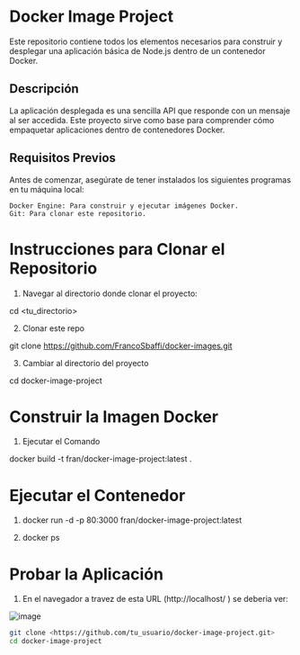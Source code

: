 # Docker Image Project

Este repositorio contiene todos los elementos necesarios para construir y desplegar una aplicación básica de Node.js dentro de un contenedor Docker.

## Descripción

La aplicación desplegada es una sencilla API que responde con un mensaje al ser accedida. Este proyecto sirve como base para comprender cómo empaquetar aplicaciones dentro de contenedores Docker.

## Requisitos Previos

Antes de comenzar, asegúrate de tener instalados los siguientes programas en tu máquina local:

    Docker Engine: Para construir y ejecutar imágenes Docker.
    Git: Para clonar este repositorio.

# Instrucciones para Clonar el Repositorio

1. Navegar al directorio donde clonar el proyecto:

cd <tu_directorio>

2. Clonar este repo

git clone https://github.com/FrancoSbaffi/docker-images.git

3. Cambiar al directorio del proyecto

cd docker-image-project

# Construir la Imagen Docker

1. Ejecutar el Comando

docker build -t fran/docker-image-project:latest .

# Ejecutar el Contenedor

1. docker run -d -p 80:3000 fran/docker-image-project:latest

2. docker ps

# Probar la Aplicación

1. En el navegador a travez de esta URL (http://localhost/
) se deberia ver:

![image](https://github.com/user-attachments/assets/abbba27d-182e-44ec-8773-2f0c10b181e6)


```bash
git clone <https://github.com/tu_usuario/docker-image-project.git>
cd docker-image-project
